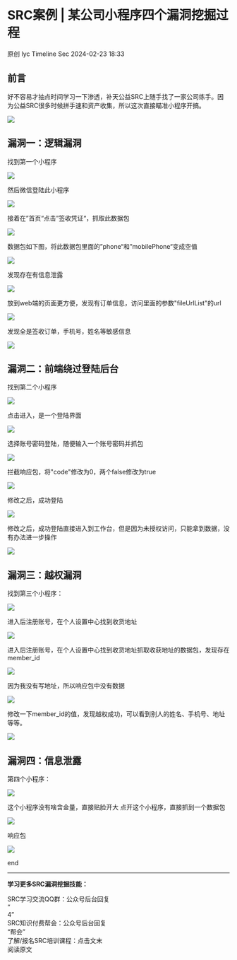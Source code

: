 #  SRC案例 | 某公司小程序四个漏洞挖掘过程   
原创 lyc  Timeline Sec   2024-02-23 18:33  
  
## 前言  
  
好不容易才抽点时间学习一下渗透，补天公益SRC上随手找了一家公司练手。因为公益SRC很多时候拼手速和资产收集，所以这次直接瞄准小程序开搞。  
  
![](https://mmbiz.qpic.cn/sz_mmbiz_png/VfLUYJEMVsiarBGiaJfcPgFhwq8qbx3icy4ricnicB3C7hx8DjvXqF5ftNBed1jAOMxzBHyhFz5xGZDwbbm11rD6I0Q/640?wx_fmt=png&from=appmsg "")  
## 漏洞一：逻辑漏洞  
  
找到第一个小程序  
  
![](https://mmbiz.qpic.cn/sz_mmbiz_png/VfLUYJEMVsiarBGiaJfcPgFhwq8qbx3icy4yoyRUjoicwtO3ic6rQFJkn84tw6cibgUsPcaPeZJE8gV54wHicmTR7NIoA/640?wx_fmt=png&from=appmsg "")  
  
然后微信登陆此小程序  
  
![](https://mmbiz.qpic.cn/sz_mmbiz_png/VfLUYJEMVsiarBGiaJfcPgFhwq8qbx3icy4QoMDFaybzEQIh3ysuUeazo44VfYDAqIkicY72lCozOYpe6OiaibgGFL1Q/640?wx_fmt=png&from=appmsg "")  
  
接着在”首页“点击”签收凭证“，抓取此数据包  
  
![](https://mmbiz.qpic.cn/sz_mmbiz_png/VfLUYJEMVsiarBGiaJfcPgFhwq8qbx3icy4QDupwITCxzQnKbPtHZAEZCe8pdPxBb2icFt2UdTvDkGgNjpRerkRqLw/640?wx_fmt=png&from=appmsg "")  
  
数据包如下图，将此数据包里面的”phone“和”mobilePhone“变成空值  
  
![](https://mmbiz.qpic.cn/sz_mmbiz_png/VfLUYJEMVsiarBGiaJfcPgFhwq8qbx3icy4wAFS1BhGL1Lx6XdPjZPwHY2CSbOuU8eyMVc7hb8QsgxQDQrUicvRNnQ/640?wx_fmt=png&from=appmsg "")  
  
发现存在有信息泄露  
  
![](https://mmbiz.qpic.cn/sz_mmbiz_png/VfLUYJEMVsiarBGiaJfcPgFhwq8qbx3icy4xiaECOBqT0vRONIchjgwAqJ3Iic1VlUhxNOplGaufNMYfv4f3mR0NeRQ/640?wx_fmt=png&from=appmsg "")  
  
放到web端的页面更方便，发现有订单信息，访问里面的参数"fileUrlList"的url  
  
![](https://mmbiz.qpic.cn/sz_mmbiz_png/VfLUYJEMVsiarBGiaJfcPgFhwq8qbx3icy4KL9SP6cfazwiaDFfzCrKtg8pbTrpe54UIfadan2fiawSVs3cpWdF0tDw/640?wx_fmt=png&from=appmsg "")  
  
发现全是签收订单，手机号，姓名等敏感信息  
  
![](https://mmbiz.qpic.cn/sz_mmbiz_png/VfLUYJEMVsiarBGiaJfcPgFhwq8qbx3icy4QAnWohsE1m7jNbAMDsqNLux3TibYqogVjhkOtgia4jfxc0kqWEFHgKVg/640?wx_fmt=png&from=appmsg "")  
## 漏洞二：前端绕过登陆后台  
  
找到第二个小程序  
  
![](https://mmbiz.qpic.cn/sz_mmbiz_png/VfLUYJEMVsiarBGiaJfcPgFhwq8qbx3icy4Q19qMbQgJya7JLaewxcOGyl8LYicIEPlfctO8pKzoZ1c0CPLr6vibSQA/640?wx_fmt=png&from=appmsg "")  
  
点击进入，是一个登陆界面  
  
![](https://mmbiz.qpic.cn/sz_mmbiz_png/VfLUYJEMVsiarBGiaJfcPgFhwq8qbx3icy4wiaHv4ZibS3WZ8yWYck5GYaiblXVDYTia0RKykpxuPDOVwe91qFojmbhQg/640?wx_fmt=png&from=appmsg "")  
  
选择账号密码登陆，随便输入一个账号密码并抓包  
  
![](https://mmbiz.qpic.cn/sz_mmbiz_png/VfLUYJEMVsiarBGiaJfcPgFhwq8qbx3icy4jIORljXd5T0rbH3Qnzx8JicicZktdsOAmKT83E05qXyKghBV0Mun0E8w/640?wx_fmt=png&from=appmsg "")  
  
拦截响应包，将"code"修改为0，两个false修改为true  
  
![](https://mmbiz.qpic.cn/sz_mmbiz_png/VfLUYJEMVsiarBGiaJfcPgFhwq8qbx3icy43Wq4hhVdd7AqlytHhmNukvYcia2gCCfic1TiawLOsQXFiauLyNwLAJuT5g/640?wx_fmt=png&from=appmsg "")  
  
修改之后，成功登陆  
  
![](https://mmbiz.qpic.cn/sz_mmbiz_png/VfLUYJEMVsiarBGiaJfcPgFhwq8qbx3icy4KJr76Cq5WqibdJWROT60QQoCocGKTquOoymjfCTbicc5fib5KXfW5uAGw/640?wx_fmt=png&from=appmsg "")  
  
修改之后，成功登陆直接进入到工作台，但是因为未授权访问，只能拿到数据，没有办法进一步操作  
  
![](https://mmbiz.qpic.cn/sz_mmbiz_png/VfLUYJEMVsiarBGiaJfcPgFhwq8qbx3icy4d17Q7YE0uIibXozg6ibTKCGiaacEOX7R1W9kib1vQJgmQRL4gT3Wd1Fh8w/640?wx_fmt=png&from=appmsg "")  
## 漏洞三：越权漏洞  
  
找到第三个小程序：  
  
![](https://mmbiz.qpic.cn/sz_mmbiz_png/VfLUYJEMVsiarBGiaJfcPgFhwq8qbx3icy46mc2CXTJhPqYEInPTmzVK7IBGKjbIIQIwLNC6nTbAShj4I63gSg9MA/640?wx_fmt=png&from=appmsg "")  
  
进入后注册账号，在个人设置中心找到收货地址  
  
![](https://mmbiz.qpic.cn/sz_mmbiz_png/VfLUYJEMVsiarBGiaJfcPgFhwq8qbx3icy4GWLnrqHRmCCJZiaPHOBHOE4xQ1UmmzMOYooNhbEibA8LhDfuHBRJ4nSQ/640?wx_fmt=png&from=appmsg "")  
  
进入后注册账号，在个人设置中心找到收货地址抓取收获地址的数据包，发现存在member_id  
  
![](https://mmbiz.qpic.cn/sz_mmbiz_png/VfLUYJEMVsiarBGiaJfcPgFhwq8qbx3icy4uhuPC3yxE4zanSzIAM0EWVT1Fdx4BQKrHQX36QxOzcvbSQQXtHSia0Q/640?wx_fmt=png&from=appmsg "")  
  
因为我没有写地址，所以响应包中没有数据  
  
![](https://mmbiz.qpic.cn/sz_mmbiz_png/VfLUYJEMVsiarBGiaJfcPgFhwq8qbx3icy4BLhxqYnAoqtm7u2rclYY4U7xLg7iauEr34kpnu7aNozPDVicatOl99hA/640?wx_fmt=png&from=appmsg "")  
  
修改一下member_id的值，发现越权成功，可以看到别人的姓名、手机号、地址等等。  
  
![](https://mmbiz.qpic.cn/sz_mmbiz_png/VfLUYJEMVsiarBGiaJfcPgFhwq8qbx3icy42fhd5oyUxvXPEjB4ZjjOxD6poQQFzSxf5dKZoNKSZicxS7PjoOrWMtQ/640?wx_fmt=png&from=appmsg "")  
## 漏洞四：信息泄露  
  
第四个小程序：  
  
![](https://mmbiz.qpic.cn/sz_mmbiz_png/VfLUYJEMVsiarBGiaJfcPgFhwq8qbx3icy4TImcpRxUxehNTsmjDMwOGUmIuntOWL4d6qJSc6YaXKZULfcINNxfhg/640?wx_fmt=png&from=appmsg "")  
  
这个小程序没有啥含金量，直接贴脸开大
点开这个小程序，直接抓到一个数据包  
  
![](https://mmbiz.qpic.cn/sz_mmbiz_png/VfLUYJEMVsiarBGiaJfcPgFhwq8qbx3icy4fYCUbZ6mxW980fQXlV46E2xq48S3XCMg5j46jSGDwkcbRKpibcecSqQ/640?wx_fmt=png&from=appmsg "")  
  
响应包  
  
![](https://mmbiz.qpic.cn/sz_mmbiz_png/VfLUYJEMVsiarBGiaJfcPgFhwq8qbx3icy42MmKNzaGF7sltQ154jPDsCaOCNGtLpvo3NdtBMV3p6WsCt8QCkmIMw/640?wx_fmt=png&from=appmsg "")  
  
end  
  
  
****  
**学习更多SRC漏洞挖掘技能：**  
  
SRC学习交流QQ群：公众号后台回复  
“  
4”  
SRC知识付费帮会：公众号后台回复  
“帮会”  
了解/报名SRC培训课程：点击文末  
阅读原文  
  
  
  
